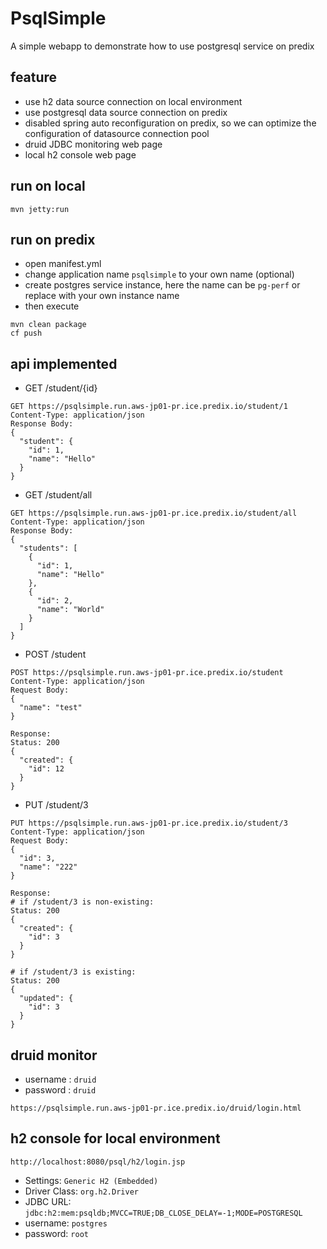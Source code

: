 # PsqlSimple
A simple webapp to demonstrate how to use postgresql service on predix

## feature
- use h2 data source connection on local environment
- use postgresql data source connection on predix
- disabled spring auto reconfiguration on predix, so we can optimize the configuration of datasource connection pool
- druid JDBC monitoring web page
- local h2 console web page

## run on local

```
mvn jetty:run
```

## run on predix
- open manifest.yml 
- change application name `psqlsimple` to your own name (optional)
- create postgres service instance, here the name can be `pg-perf` or replace with your own instance name
- then execute

```
mvn clean package
cf push
```

## api implemented
- GET /student/{id}

```
GET https://psqlsimple.run.aws-jp01-pr.ice.predix.io/student/1
Content-Type: application/json
Response Body:
{
  "student": {
    "id": 1,
    "name": "Hello"
  }
}
```

- GET /student/all

```
GET https://psqlsimple.run.aws-jp01-pr.ice.predix.io/student/all
Content-Type: application/json
Response Body:
{
  "students": [
    {
      "id": 1,
      "name": "Hello"
    },
    {
      "id": 2,
      "name": "World"
    }
  ]
}
```

- POST /student

```
POST https://psqlsimple.run.aws-jp01-pr.ice.predix.io/student
Content-Type: application/json
Request Body:
{
  "name": "test"
}

Response:
Status: 200
{
  "created": {
    "id": 12
  }
}
```

- PUT /student/3

```
PUT https://psqlsimple.run.aws-jp01-pr.ice.predix.io/student/3
Content-Type: application/json
Request Body:
{
  "id": 3,
  "name": "222"
}

Response: 
# if /student/3 is non-existing:
Status: 200
{
  "created": {
    "id": 3
  }
}

# if /student/3 is existing:
Status: 200
{
  "updated": {
    "id": 3
  }
}
```

## druid monitor
- username : `druid`
- password : `druid`

```
https://psqlsimple.run.aws-jp01-pr.ice.predix.io/druid/login.html
```

## h2 console for local environment
```
http://localhost:8080/psql/h2/login.jsp
```
- Settings: `Generic H2 (Embedded)`
- Driver Class: `org.h2.Driver`
- JDBC URL: `jdbc:h2:mem:psqldb;MVCC=TRUE;DB_CLOSE_DELAY=-1;MODE=POSTGRESQL`
- username: `postgres`
- password: `root`

